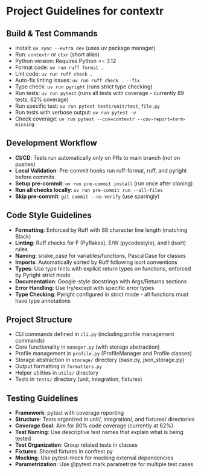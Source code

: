 # Project Guidelines for contextr

## Build & Test Commands
- Install: `uv sync --extra dev` (uses uv package manager)
- Run: `contextr` or `ctxr` (short alias)
- Python version: Requires Python >= 3.12
- Format code: `uv run ruff format .`
- Lint code: `uv run ruff check .`
- Auto-fix linting issues: `uv run ruff check . --fix`
- Type check: `uv run pyright` (runs strict type checking)
- Run tests: `uv run pytest` (runs all tests with coverage - currently 89 tests, 62% coverage)
- Run specific test: `uv run pytest tests/unit/test_file.py`
- Run tests with verbose output: `uv run pytest -v`
- Check coverage: `uv run pytest --cov=contextr --cov-report=term-missing`

## Development Workflow
- **CI/CD**: Tests run automatically only on PRs to main branch (not on pushes)
- **Local Validation**: Pre-commit hooks run ruff-format, ruff, and pyright before commits
- **Setup pre-commit**: `uv run pre-commit install` (run once after cloning)
- **Run all checks locally**: `uv run pre-commit run --all-files`
- **Skip pre-commit**: `git commit --no-verify` (use sparingly)

## Code Style Guidelines
- **Formatting**: Enforced by Ruff with 88 character line length (matching Black)
- **Linting**: Ruff checks for F (Pyflakes), E/W (pycodestyle), and I (isort) rules
- **Naming**: snake_case for variables/functions, PascalCase for classes
- **Imports**: Automatically sorted by Ruff following isort conventions
- **Types**: Use type hints with explicit return types on functions, enforced by Pyright strict mode
- **Documentation**: Google-style docstrings with Args/Returns sections
- **Error Handling**: Use try/except with specific error types
- **Type Checking**: Pyright configured in strict mode - all functions must have type annotations

## Project Structure
- CLI commands defined in `cli.py` (including profile management commands)
- Core functionality in `manager.py` (with storage abstraction)
- Profile management in `profile.py` (ProfileManager and Profile classes)
- Storage abstraction in `storage/` directory (base.py, json_storage.py)
- Output formatting in `formatters.py`
- Helper utilities in `utils/` directory
- Tests in `tests/` directory (unit, integration, fixtures)

## Testing Guidelines
- **Framework**: pytest with coverage reporting
- **Structure**: Tests organized in unit/, integration/, and fixtures/ directories
- **Coverage Goal**: Aim for 80% code coverage (currently at 62%)
- **Test Naming**: Use descriptive test names that explain what is being tested
- **Test Organization**: Group related tests in classes
- **Fixtures**: Shared fixtures in conftest.py
- **Mocking**: Use pytest-mock for mocking external dependencies
- **Parametrization**: Use @pytest.mark.parametrize for multiple test cases